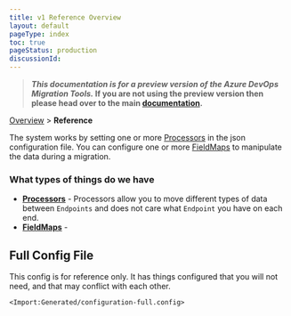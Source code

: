 ```yaml
---
title: v1 Reference Overview
layout: default
pageType: index
toc: true
pageStatus: production
discussionId: 
---
```



>**_This documentation is for a preview version of the Azure DevOps Migration Tools._ If you are not using the preview version then please head over to the main [documentation](https://nkdagility.com/docs/azure-devops-migration-tools).**


[Overview](.././index.md) > **Reference**

The system works by setting one or more [Processors](../v1/Processors/index.md) in the json 
configuration file. You can configure one or more [FieldMaps](../v1/FieldMaps/index.md) to 
manipulate the data during a migration.

### What types of things do we have

- **[Processors](../v1/Processors/index.md)** - Processors allow you to move different types of data between `Endpoints` and does not care what `Endpoint` you have on each end.
- **[FieldMaps](../v1/FieldMaps/index.md)** - 

## Full Config File

This config is for reference only. It has things configured that you will not need, and that may conflict with each other.

```
<Import:Generated/configuration-full.config>
```